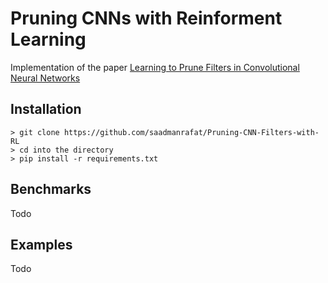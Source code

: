 # Pruning CNNs with Reinforment Learning
Implementation of the paper [Learning to Prune Filters in Convolutional Neural Networks](https://arxiv.org/pdf/1801.07365.pdf)

## Installation

```
> git clone https://github.com/saadmanrafat/Pruning-CNN-Filters-with-RL
> cd into the directory 
> pip install -r requirements.txt

```

## Benchmarks
Todo

## Examples
Todo
